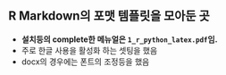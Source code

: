 ## R Markdown의 포맷 템플릿을 모아둔 곳

+ **설치등의 complete한 메뉴얼은 `1_r_python_latex.pdf`임.**
+ 주로 한글 사용을 활성화 하는 셋팅을 했음
+ docx의 경우에는 폰트의 조정등을 했음
